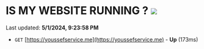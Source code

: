 # IS MY WEBSITE RUNNING ? [![](https://img.shields.io/static/v1?label=Sponsor&message=%E2%9D%A4&logo=GitHub&color=%23fe8e86)](https://github.com/sponsors/<username>)

Last updated: **5/1/2024, 9:23:58 PM**

- `GET` [https://youssefservice.me](https://youssefservice.me) - **Up** (173ms)
